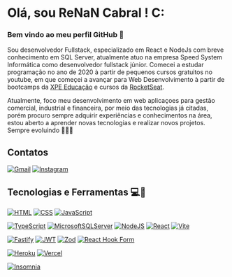 # Olá, sou ReNaN Cabral !  C:
### Bem vindo ao meu perfil GitHub 👋

Sou desenvolvedor Fullstack, especializado em React e NodeJs com breve conhecimento em SQL Server, atualmente atuo na empresa Speed System Informática como desenvolvedor fullstack júnior. Comecei a estudar programação 
no ano de 2020 à partir de pequenos cursos gratuitos no youtube, em que começei a avançar para Web Desenvolvimento à partir de bootcamps da [XPE Educação](https://www.xpeducacao.com.br)  e cursos da [RocketSeat](https://app.rocketseat.com.br).

Atualmente, foco meu desenvolvimento em web aplicaçoes para gestão comercial, industrial e financeira, por meio das tecnologias já citadas, porém procuro sempre adquirir experiências e conhecimentos na área, estou
aberto a aprender novas tecnologias e realizar novos projetos. Sempre evoluindo 🚀🚀🚀   

## Contatos
[![Gmail](https://img.shields.io/badge/Gmail-D14836?style=for-the-badge&logo=gmail&logoColor=white)](mailto:renangusoncabral@gmail.com)
[![Instagram](https://img.shields.io/badge/Instagram-E4405F?style=for-the-badge&logo=instagram&logoColor=white)](https://www.instagram.com/re.isnan/)

## Tecnologias e Ferramentas 💻🧰
[![HTML](https://img.shields.io/badge/HTML5-E34F26?style=for-the-badge&logo=html5&logoColor=white)](https://developer.mozilla.org/en-US/docs/Web/HTML)
[![CSS](https://img.shields.io/badge/CSS3-1572B6?style=for-the-badge&logo=css3&logoColor=white)](https://developer.mozilla.org/pt-BR/docs/Web/CSS)
[![JavaScript](https://img.shields.io/badge/JavaScript-323330?style=for-the-badge&logo=javascript&logoColor=F7DF1E)](https://developer.mozilla.org/en-US/docs/Web/JavaScript)


[![TypeScript](https://img.shields.io/badge/TypeScript-007ACC?style=for-the-badge&logo=typescript&logoColor=white)](https://www.typescriptlang.org/)
[![MicrosoftSQLServer](https://img.shields.io/badge/Microsoft%20SQL%20Server-CC2927?style=for-the-badge&logo=microsoft%20sql%20server&logoColor=white)](https://learn.microsoft.com/en-us/sql/sql-server/?view=sql-server-ver16)
[![NodeJS](https://img.shields.io/badge/node.js-6DA55F?style=for-the-badge&logo=node.js&logoColor=white)](https://nodejs.org/en/about)
[![React](https://img.shields.io/badge/React-20232A?style=for-the-badge&logo=react&logoColor=61DAFB)](https://react.dev/)
[![Vite](https://img.shields.io/badge/vite-%23646CFF.svg?style=for-the-badge&logo=vite&logoColor=white)](https://vitejs.dev/)


[![Fastify](https://img.shields.io/badge/fastify-%23000000.svg?style=for-the-badge&logo=fastify&logoColor=white)](https://fastify.dev/)
[![JWT](https://img.shields.io/badge/JWT-black?style=for-the-badge&logo=JSON%20web%20tokens)](https://jwt.io/)
[![Zod](https://img.shields.io/badge/zod-%233068b7.svg?style=for-the-badge&logo=zod&logoColor=white)](https://zod.dev/)
[![React Hook Form](https://img.shields.io/badge/React%20Hook%20Form-%23EC5990.svg?style=for-the-badge&logo=reacthookform&logoColor=white)](https://react-hook-form.com/)


[![Heroku](https://img.shields.io/badge/Heroku-430098?style=for-the-badge&logo=heroku&logoColor=white)](https://id.heroku.com/)
[![Vercel](https://img.shields.io/badge/vercel-%23000000.svg?style=for-the-badge&logo=vercel&logoColor=white)](https://vercel.com/)


[![Insomnia](https://img.shields.io/badge/Insomnia-black?style=for-the-badge&logo=insomnia&logoColor=5849BE)](https://insomnia.rest/)
    
    
    